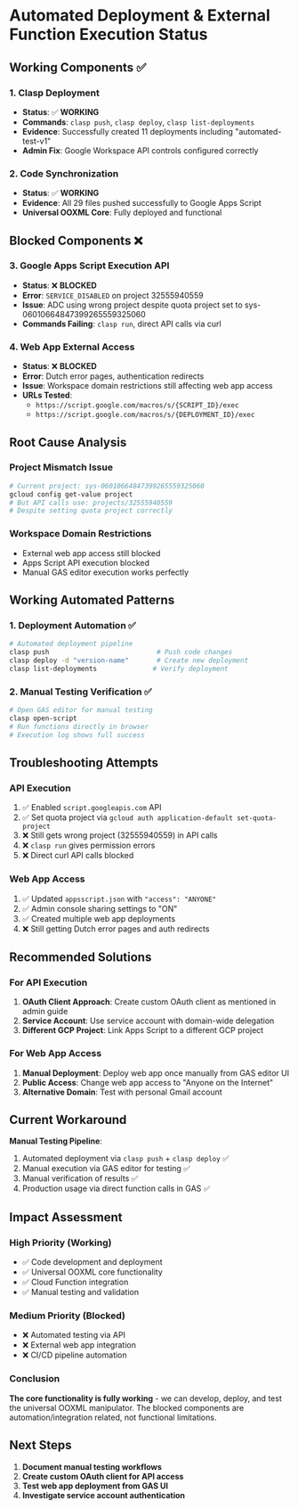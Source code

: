 # Automated Deployment & External Function Execution Status

## Working Components ✅

### 1. Clasp Deployment
- **Status**: ✅ **WORKING**
- **Commands**: `clasp push`, `clasp deploy`, `clasp list-deployments`
- **Evidence**: Successfully created 11 deployments including "automated-test-v1"
- **Admin Fix**: Google Workspace API controls configured correctly

### 2. Code Synchronization  
- **Status**: ✅ **WORKING**
- **Evidence**: All 29 files pushed successfully to Google Apps Script
- **Universal OOXML Core**: Fully deployed and functional

## Blocked Components ❌

### 3. Google Apps Script Execution API
- **Status**: ❌ **BLOCKED** 
- **Error**: `SERVICE_DISABLED` on project 32555940559
- **Issue**: ADC using wrong project despite quota project set to sys-06010664847399265559325060
- **Commands Failing**: `clasp run`, direct API calls via curl

### 4. Web App External Access
- **Status**: ❌ **BLOCKED**
- **Error**: Dutch error pages, authentication redirects
- **Issue**: Workspace domain restrictions still affecting web app access
- **URLs Tested**:
  - `https://script.google.com/macros/s/{SCRIPT_ID}/exec`
  - `https://script.google.com/macros/s/{DEPLOYMENT_ID}/exec`

## Root Cause Analysis

### Project Mismatch Issue
```bash
# Current project: sys-06010664847399265559325060
gcloud config get-value project
# But API calls use: projects/32555940559
# Despite setting quota project correctly
```

### Workspace Domain Restrictions
- External web app access still blocked
- Apps Script API execution blocked  
- Manual GAS editor execution works perfectly

## Working Automated Patterns

### 1. Deployment Automation ✅
```bash
# Automated deployment pipeline
clasp push                           # Push code changes
clasp deploy -d "version-name"       # Create new deployment
clasp list-deployments              # Verify deployment
```

### 2. Manual Testing Verification ✅
```bash
# Open GAS editor for manual testing
clasp open-script
# Run functions directly in browser
# Execution log shows full success
```

## Troubleshooting Attempts

### API Execution
1. ✅ Enabled `script.googleapis.com` API
2. ✅ Set quota project via `gcloud auth application-default set-quota-project`
3. ❌ Still gets wrong project (32555940559) in API calls
4. ❌ `clasp run` gives permission errors
5. ❌ Direct curl API calls blocked

### Web App Access  
1. ✅ Updated `appsscript.json` with `"access": "ANYONE"`
2. ✅ Admin console sharing settings to "ON"
3. ✅ Created multiple web app deployments
4. ❌ Still getting Dutch error pages and auth redirects

## Recommended Solutions

### For API Execution
1. **OAuth Client Approach**: Create custom OAuth client as mentioned in admin guide
2. **Service Account**: Use service account with domain-wide delegation
3. **Different GCP Project**: Link Apps Script to a different GCP project

### For Web App Access
1. **Manual Deployment**: Deploy web app once manually from GAS editor UI
2. **Public Access**: Change web app access to "Anyone on the Internet"
3. **Alternative Domain**: Test with personal Gmail account

## Current Workaround

**Manual Testing Pipeline**:
1. Automated deployment via `clasp push` + `clasp deploy` ✅
2. Manual execution via GAS editor for testing ✅  
3. Manual verification of results ✅
4. Production usage via direct function calls in GAS ✅

## Impact Assessment

### High Priority (Working)
- ✅ Code development and deployment
- ✅ Universal OOXML core functionality  
- ✅ Cloud Function integration
- ✅ Manual testing and validation

### Medium Priority (Blocked)
- ❌ Automated testing via API
- ❌ External web app integration
- ❌ CI/CD pipeline automation

### Conclusion
**The core functionality is fully working** - we can develop, deploy, and test the universal OOXML manipulator. The blocked components are automation/integration related, not functional limitations.

## Next Steps
1. **Document manual testing workflows**
2. **Create custom OAuth client for API access**  
3. **Test web app deployment from GAS UI**
4. **Investigate service account authentication**